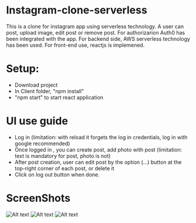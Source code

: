 # Instagram-clone-serverless
This is a clone for instagram app using serverless technology. A user can post, upload image, edit post or remove post. For authorizarion Auth0 has been integrated with the app. For backend side, AWS serverless technology has been used.
For front-end use, reactjs is implemened. 


# Setup:
- Download project
- In Client folder, "npm install"
- "npm start" to start react application

# UI use guide
- Log in  (limitation: with reload it forgets the log in credentials, log in with google recommended)
- Once logged in , you can create post, add photo with post (limitation: text is mandatory for post, photo is not)
- After post creation, user can edit post by the option (...) button at the top-right corner of each post, or delete it 
- Click on log out button when done. 

# ScreenShots 

![Alt text](Screenshots/authorize.png.jpg?raw=true "Authorize page ")
![Alt text](Screenshots/createPost.png.jpg?raw=true "Post Creation")
![Alt text](Screenshots/twoCC.png.jpg?raw=true "Sample ")
